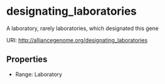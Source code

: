 # designating_laboratories

A laboratory, rarely laboratories, which designated this gene

URI: http://alliancegenome.org/designating_laboratories



<!-- no inheritance hierarchy -->


## Properties

 * Range: Laboratory


